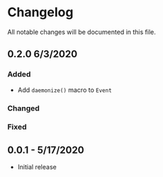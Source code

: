# Changelog

All notable changes will be documented in this file.

## 0.2.0 6/3/2020

### Added
- Add `daemonize()` macro to `Event`

### Changed

### Fixed

## 0.0.1 - 5/17/2020
- Initial release